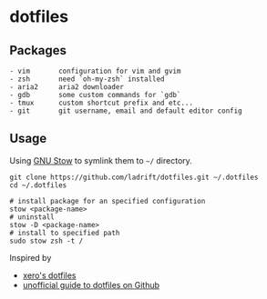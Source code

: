 # dotfiles

## Packages

```
- vim       configuration for vim and gvim
- zsh       need `oh-my-zsh` installed
- aria2     aria2 downloader
- gdb       some custom commands for `gdb`
- tmux      custom shortcut prefix and etc...
- git       git username, email and default editor config
```

## Usage

Using [GNU Stow][gnu-stow] to symlink them to `~/` directory.

```shell
git clone https://github.com/ladrift/dotfiles.git ~/.dotfiles
cd ~/.dotfiles

# install package for an specified configuration
stow <package-name>
# uninstall
stow -D <package-name>
# install to specified path
sudo stow zsh -t /
```

Inspired by 
- [xero's dotfiles][xero-dotfiles]
- [unofficial guide to dotfiles on Github](http://dotfiles.github.io)

[gnu-stow]: http://www.gnu.org/software/stow/	"GNU Stow"
[xero-dotfiles]: https://github.com/xero/dotfiles	"xero's dotfiles"

